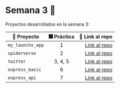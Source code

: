 # Semana 3  :rocket:

Proyectos desarrollados en la semana 3:

| :file_folder: Proyecto | :fireworks: Práctica | :link: Link al repo |
| ------------- |:-------------:| -----:|
|`my_launchx_app`|1|[Link al repo](https://github.com/herr-code/my_launchx_app)|
|`spiderverse`|2|[Link al repo](https://github.com/herr-code/spiderverse)|
|`twitter`|3, 4, 5|[Link al repo](https://github.com/herr-code/twitter)|
|`express_basic`|6|[Link al repo](https://github.com/herr-code/express_basic)|
|`express_api`|7|[Link al repo](https://github.com/herr-code/express_api)|
